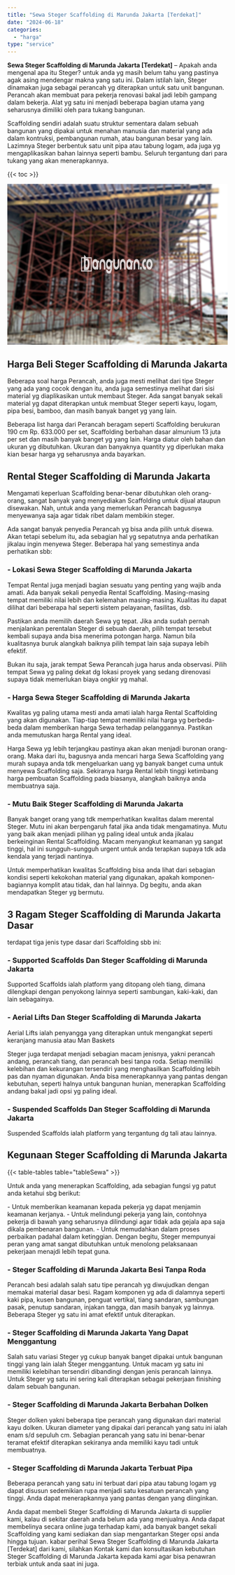 ```yaml
---
title: "Sewa Steger Scaffolding di Marunda Jakarta [Terdekat]"
date: "2024-06-18"
categories: 
  - "harga"
type: "service"
---
```


**Sewa Steger Scaffolding di Marunda Jakarta \[Terdekat\]** – Apakah anda mengenal apa itu Steger? untuk anda yg masih belum tahu yang pastinya agak asing mendengar makna yang satu ini. Dalam istilah lain, Steger dinamakan juga sebagai perancah yg diterapkan untuk satu unit bangunan. Perancah akan membuat para pekerja renovasi bakal jadi lebih gampang dalam bekerja. Alat yg satu ini menjadi beberapa bagian utama yang seharusnya dimiliki oleh para tukang bangunan.

Scaffolding sendiri adalah suatu struktur sementara dalam sebuah bangunan yang dipakai untuk menahan manusia dan material yang ada dalam kontruksi, pembangunan rumah, atau bangunan besar yang lain. Lazimnya Steger berbentuk satu unit pipa atau tabung logam, ada juga yg mengaplikasikan bahan lainnya seperti bambu. Seluruh tergantung dari para tukang yang akan menerapkannya.

{{< toc >}}

![Sewa Steger Scaffolding di Marunda Jakarta [Terdekat]](/images/sewa-scaffolding-steger-28.png)

## Harga Beli Steger Scaffolding di Marunda Jakarta

Beberapa soal harga Perancah, anda juga mesti melihat dari tipe Steger yang ada yang cocok dengan itu, anda juga semestinya melihat dari sisi material yg diaplikasikan untuk membaut Steger. Ada sangat banyak sekali material yg dapat diterapkan untuk membuat Steger seperti kayu, logam, pipa besi, bamboo, dan masih banyak banget yg yang lain.

Beberapa list harga dari Perancah beragam seperti Scaffolding berukuran 190 cm Rp. 633.000 per set, Scaffolding berbahan dasar almunium 13 juta per set dan masih banyak banget yg yang lain. Harga diatur oleh bahan dan ukuran yg dibutuhkan. Ukuran dan banyaknya quantity yg diperlukan maka kian besar harga yg seharusnya anda bayarkan.

## Rental Steger Scaffolding di Marunda Jakarta

Mengamati keperluan Scaffolding benar-benar dibutuhkan oleh orang-orang, sangat banyak yang menyediakan Scaffolding untuk dijual ataupun disewakan. Nah, untuk anda yang memerlukan Perancah bagusnya menyewanya saja agar tidak ribet dalam membikin steger.

Ada sangat banyak penyedia Perancah yg bisa anda pilih untuk disewa. Akan tetapi sebelum itu, ada sebagian hal yg sepatutnya anda perhatikan jikalau ingin menyewa Steger. Beberapa hal yang semestinya anda perhatikan sbb:

### \- Lokasi Sewa Steger Scaffolding di Marunda Jakarta

Tempat Rental juga menjadi bagian sesuatu yang penting yang wajib anda amati. Ada banyak sekali penyedia Rental Scaffolding. Masing-masing tempat memiliki nilai lebih dan kelemahan masing-masing. Kualitas itu dapat dilihat dari beberapa hal seperti sistem pelayanan, fasilitas, dsb.

Pastikan anda memilih daerah Sewa yg tepat. Jika anda sudah pernah menjalankan perentalan Steger di sebuah daerah, pilih tempat tersebut kembali supaya anda bisa menerima potongan harga. Namun bila kualitasnya buruk alangkah baiknya pilih tempat lain saja supaya lebih efektif.

Bukan itu saja, jarak tempat Sewa Perancah juga harus anda observasi. Pilih tempat Sewa yg paling dekat dg lokasi proyek yang sedang direnovasi supaya tidak memerlukan biaya ongkir yg mahal.

### \- Harga Sewa Steger Scaffolding di Marunda Jakarta

Kwalitas yg paling utama mesti anda amati ialah harga Rental Scaffolding yang akan digunakan. Tiap-tiap tempat memiliki nilai harga yg berbeda-beda dalam memberikan harga Sewa terhadap pelanggannya. Pastikan anda memutuskan harga Rental yang ideal.

Harga Sewa yg lebih terjangkau pastinya akan akan menjadi buronan orang-orang. Maka dari itu, bagusnya anda mencari harga Sewa Scaffolding yang murah supaya anda tdk mengeluarkan uang yg banyak banget cuma untuk menyewa Scaffolding saja. Sekiranya harga Rental lebih tinggi ketimbang harga pembuatan Scaffolding pada biasanya, alangkah baiknya anda membuatnya saja.

### \- Mutu Baik Steger Scaffolding di Marunda Jakarta

Banyak banget orang yang tdk memperhatikan kwalitas dalam merental Steger. Mutu ini akan berpengaruh fatal jika anda tidak mengamatinya. Mutu yang baik akan menjadi pilihan yg paling ideal untuk anda jikalau berkeinginan Rental Scaffolding. Macam menyangkut keamanan yg sangat tinggi, hal ini sungguh-sungguh urgent untuk anda terapkan supaya tdk ada kendala yang terjadi nantinya.

Untuk memperhatikan kwalitas Scaffolding bisa anda lihat dari sebagian kondisi seperti kekokohan material yang digunakan, apakah komponen-bagiannya komplit atau tidak, dan hal lainnya. Dg begitu, anda akan mendapatkan Steger yg bermutu.

## 3 Ragam Steger Scaffolding di Marunda Jakarta Dasar

terdapat tiga jenis type dasar dari Scaffolding sbb ini:

### \- Supported Scaffolds Dan Steger Scaffolding di Marunda Jakarta

Supported Scaffolds ialah platform yang ditopang oleh tiang, dimana dilengkapi dengan penyokong lainnya seperti sambungan, kaki-kaki, dan lain sebagainya.

### \- Aerial Lifts Dan Steger Scaffolding di Marunda Jakarta

Aerial Lifts ialah penyangga yang diterapkan untuk mengangkat seperti keranjang manusia atau Man Baskets

Steger juga terdapat menjadi sebagian macam jenisnya, yakni perancah andang, perancah tiang, dan perancah besi tanpa roda. Setiap memiliki kelebihan dan kekurangan tersendiri yang menghasilkan Scaffolding lebih pas dan nyaman digunakan. Anda bisa menerapkannya yang pantas dengan kebutuhan, seperti halnya untuk bangunan hunian, menerapkan Scaffolding andang bakal jadi opsi yg paling ideal.

### \- Suspended Scaffolds Dan Steger Scaffolding di Marunda Jakarta

Suspended Scaffolds ialah platform yang tergantung dg tali atau lainnya.

## Kegunaan Steger Scaffolding di Marunda Jakarta

{{< table-tables table="tableSewa" >}}

Untuk anda yang menerapkan Scaffolding, ada sebagian fungsi yg patut anda ketahui sbg berikut:

\- Untuk memberikan keamanan kepada pekerja yg dapat menjamin keamanan kerjanya. - Untuk melindungi pekerja yang lain, contohnya pekerja di bawah yang seharusnya dilindungi agar tidak ada gejala apa saja dikala pembenaran bangunan. - Untuk memudahkan dalam proses perbaikan padahal dalam ketinggian. Dengan begitu, Steger mempunyai peran yang amat sangat dibutuhkan untuk menolong pelaksanaan pekerjaan menajdi lebih tepat guna.

### \- Steger Scaffolding di Marunda Jakarta Besi Tanpa Roda

Perancah besi adalah salah satu tipe perancah yg diwujudkan dengan memakai material dasar besi. Ragam komponen yg ada di dalamnya seperti kaki pipa, kusen bangunan, penguat vertikal, tiang sandaran, sambungan pasak, penutup sandaran, injakan tangga, dan masih banyak yg lainnya. Beberapa Steger yg satu ini amat efektif untuk diterapkan.

### \- Steger Scaffolding di Marunda Jakarta Yang Dapat Menggantung

Salah satu variasi Steger yg cukup banyak banget dipakai untuk bangunan tinggi yang lain ialah Steger menggantung. Untuk macam yg satu ini memiliki kelebihan tersendiri dibandingi dengan jenis perancah lainnya. Untuk Steger yg satu ini sering kali diterapkan sebagai pekerjaan finishing dalam sebuah bangunan.

### \- Steger Scaffolding di Marunda Jakarta Berbahan Dolken

Steger dolken yakni beberapa tipe perancah yang digunakan dari material kayu dolken. Ukuran diameter yang dipakai dari perancah yang satu ini ialah enam s/d sepuluh cm. Sebagian perancah yang satu ini benar-benar teramat efektif diterapkan sekiranya anda memiliki kayu tadi untuk membuatnya.

### \- Steger Scaffolding di Marunda Jakarta Terbuat Pipa

Beberapa perancah yang satu ini terbuat dari pipa atau tabung logam yg dapat disusun sedemikian rupa menjadi satu kesatuan perancah yang tinggi. Anda dapat menerapkannya yang pantas dengan yang diinginkan.

Anda dapat membeli Steger Scaffolding di Marunda Jakarta di supplier kami, kalau di sekitar daerah anda belum ada yang menjualnya. Anda dapat membelinya secara online juga terhadap kami, ada banyak banget sekali Scaffolding yang kami sediakan dan siap mengantarkan Steger opsi anda hingga tujuan. kabar perihal Sewa Steger Scaffolding di Marunda Jakarta \[Terdekat\] dari kami, silahkan Kontak kami dan konsultasikan kebutuhan Steger Scaffolding di Marunda Jakarta kepada kami agar bisa penawran terbiak untuk anda saat ini juga.
